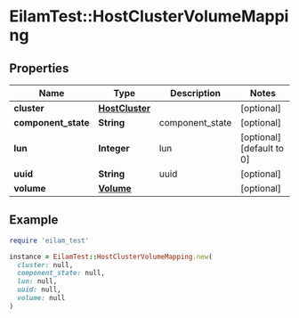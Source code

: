 # EilamTest::HostClusterVolumeMapping

## Properties

| Name | Type | Description | Notes |
| ---- | ---- | ----------- | ----- |
| **cluster** | [**HostCluster**](HostCluster.md) |  | [optional] |
| **component_state** | **String** | component_state | [optional] |
| **lun** | **Integer** | lun | [optional][default to 0] |
| **uuid** | **String** | uuid | [optional] |
| **volume** | [**Volume**](Volume.md) |  | [optional] |

## Example

```ruby
require 'eilam_test'

instance = EilamTest::HostClusterVolumeMapping.new(
  cluster: null,
  component_state: null,
  lun: null,
  uuid: null,
  volume: null
)
```

